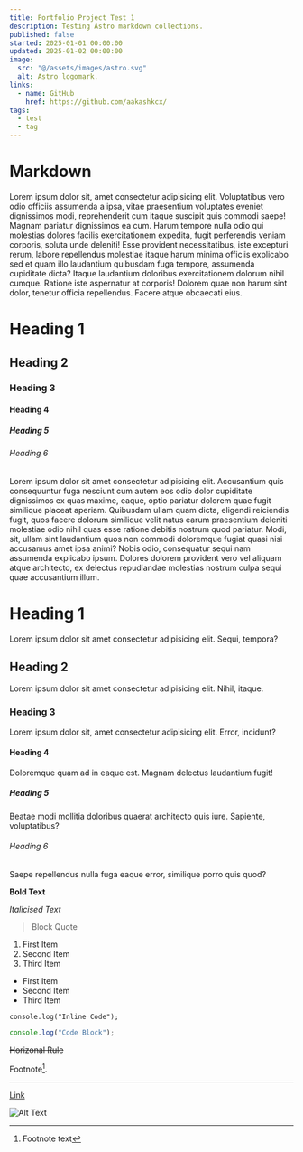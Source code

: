 ```yaml
---
title: Portfolio Project Test 1
description: Testing Astro markdown collections.
published: false
started: 2025-01-01 00:00:00
updated: 2025-01-02 00:00:00
image:
  src: "@/assets/images/astro.svg"
  alt: Astro logomark.
links:
  - name: GitHub
    href: https://github.com/aakashkcx/
tags:
  - test
  - tag
---
```


# Markdown

Lorem ipsum dolor sit, amet consectetur adipisicing elit. Voluptatibus vero odio officiis assumenda a ipsa, vitae praesentium voluptates eveniet dignissimos modi, reprehenderit cum itaque suscipit quis commodi saepe! Magnam pariatur dignissimos ea cum. Harum tempore nulla odio qui molestias dolores facilis exercitationem expedita, fugit perferendis veniam corporis, soluta unde deleniti! Esse provident necessitatibus, iste excepturi rerum, labore repellendus molestiae itaque harum minima officiis explicabo sed et quam illo laudantium quibusdam fuga tempore, assumenda cupiditate dicta? Itaque laudantium doloribus exercitationem dolorum nihil cumque. Ratione iste aspernatur at corporis! Dolorem quae non harum sint dolor, tenetur officia repellendus. Facere atque obcaecati eius.

# Heading 1

## Heading 2

### Heading 3

#### Heading 4

##### Heading 5

###### Heading 6

Lorem ipsum dolor sit amet consectetur adipisicing elit. Accusantium quis consequuntur fuga nesciunt cum autem eos odio dolor cupiditate dignissimos ex quas maxime, eaque, optio pariatur dolorem quae fugit similique placeat aperiam. Quibusdam ullam quam dicta, eligendi reiciendis fugit, quos facere dolorum similique velit natus earum praesentium deleniti molestiae odio nihil quas esse ratione debitis nostrum quod pariatur. Modi, sit, ullam sint laudantium quos non commodi doloremque fugiat quasi nisi accusamus amet ipsa animi? Nobis odio, consequatur sequi nam assumenda explicabo ipsum. Dolores dolorem provident vero vel aliquam atque architecto, ex delectus repudiandae molestias nostrum culpa sequi quae accusantium illum.

# Heading 1

Lorem ipsum dolor sit amet consectetur adipisicing elit. Sequi, tempora?

## Heading 2

Lorem ipsum dolor sit amet consectetur adipisicing elit. Nihil, itaque.

### Heading 3

Lorem ipsum dolor sit, amet consectetur adipisicing elit. Error, incidunt?

#### Heading 4

Doloremque quam ad in eaque est. Magnam delectus laudantium fugit!

##### Heading 5

Beatae modi mollitia doloribus quaerat architecto quis iure. Sapiente, voluptatibus?

###### Heading 6

Saepe repellendus nulla fuga eaque error, similique porro quis quod?

**Bold Text**

_Italicised Text_

> Block Quote

1. First Item
2. Second Item
3. Third Item

- First Item
- Second Item
- Third Item

`console.log("Inline Code");`

```javascript
console.log("Code Block");
```

~~Horizonal Rule~~

Footnote[^1].

[^1]: Footnote text

---

[Link](https://github.com/aakashkcx/blog)

![Alt Text](@/assets/images/profile.png)
